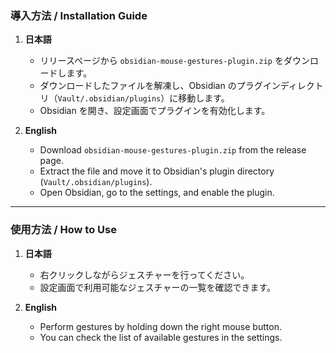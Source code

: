 ### 導入方法 / Installation Guide

1. **日本語**  
   - リリースページから `obsidian-mouse-gestures-plugin.zip` をダウンロードします。  
   - ダウンロードしたファイルを解凍し、Obsidian のプラグインディレクトリ（`Vault/.obsidian/plugins`）に移動します。  
   - Obsidian を開き、設定画面でプラグインを有効化します。  

2. **English**  
   - Download `obsidian-mouse-gestures-plugin.zip` from the release page.  
   - Extract the file and move it to Obsidian's plugin directory (`Vault/.obsidian/plugins`).  
   - Open Obsidian, go to the settings, and enable the plugin.  

---

### 使用方法 / How to Use

1. **日本語**  
   - 右クリックしながらジェスチャーを行ってください。  
   - 設定画面で利用可能なジェスチャーの一覧を確認できます。  

2. **English**  
   - Perform gestures by holding down the right mouse button.  
   - You can check the list of available gestures in the settings.